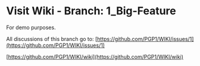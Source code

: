 # Visit Wiki - Branch: 1_Big-Feature

For demo purposes.

All discussions of this branch go to: [https://github.com/PGP1/WIKI/issues/1](https://github.com/PGP1/WIKI/issues/1)
<br />

[https://github.com/PGP1/WIKI/wiki](https://github.com/PGP1/WIKI/wiki)
